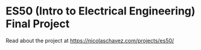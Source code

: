 # ES50 (Intro to Electrical Engineering) Final Project

Read about the project at https://nicolaschavez.com/projects/es50/
